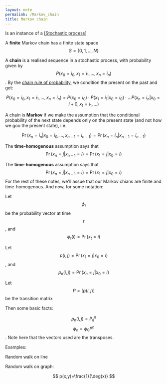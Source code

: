 ```yaml
---
layout: note
permalink: /Markov_chain
title: Markov chain
---
```


Is an instance of a [[Stochastic process]](./Stochastic_process.md)

A **finite** Markov chain has a finite state space $$S=\{0,1,...,N\}$$

A **chain** is a realised sequence in a stochastic process, with probability given by $$P(x_0=i_0, x_1=i_1, ..., x_n=i_n)$$. By the [chain rule of probability](https://en.wikipedia.org/wiki/Chain_rule_(probability)), we condition the present on the past and get:  

$$
P(x_0=i_0, x_1=i_1, ..., x_n=i_n) = P(x_0=i_0)\cdot P(x_1=i_1|x_0=i_0)\cdot ... P(x_n=i_n|x_0=i+0, x_1=i_1, ...)
$$

A chain is **Markov** if we make the assumption that the conditional probability of the next state depends only on the present state (and not how we goo the present state), i.e.

$$
\Pr (x_n=i_n|x_0=i_0, ..., x_{n-1}=i_{n-1})=\Pr (x_n=i_n|x_{n-1}=i_{n-1})
$$

The **time-homogenous** assumption says that $$\Pr(x_n=j|x_{n-1}=i) = \Pr(x_1=j|x_0=i)$$

The **time-homogenous** assumption says that $$\Pr(x_n=j|x_{n-1}=i) = \Pr(x_1=j|x_0=i)$$
For the rest of these notes, we'll assue that our Markov chians are finite and time-homogenous. And now, for some notation:

Let $$\phi_t$$ be the probability vector at time $$t$$, and $$\phi_t(i)=\Pr(x_t=i)$$

Let $$p(i,j)=\Pr(x_1=j|x_0=i)$$, and $$p_n(i,j)=\Pr(x_n=j|x_0=i)$$

Let $$P=[p(i,j)]$$ be the transition matrix


Then some basic facts:

$$p_n(i,j) = P^n_{ij}$$
$$\phi_n = \phi_0 P^n$$. Note here that the vectors used are the transposes.

Examples:

Random walk on line

Random walk on graph:

$$
p(x,y)=\frac{1}{\deg(x)}
$$
